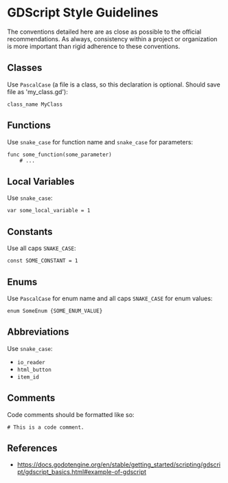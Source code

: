 # GDScript Style Guidelines
The conventions detailed here are as close as possible to the official recommendations. As always, consistency within a project or organization is more important than rigid adherence to these conventions.

## Classes
Use `PascalCase` (a file is a class, so this declaration is optional. Should save file as 'my_class.gd'):
```gdscript
class_name MyClass
```

## Functions
Use `snake_case` for function name and `snake_case` for parameters:
```gdscript
func some_function(some_parameter)
    # ...
```

## Local Variables
Use `snake_case`:
```gdscript
var some_local_variable = 1
```

## Constants
Use all caps `SNAKE_CASE`:
```gdscript
const SOME_CONSTANT = 1
```

## Enums
Use `PascalCase` for enum name and all caps `SNAKE_CASE` for enum values:
```gdscript
enum SomeEnum {SOME_ENUM_VALUE}
```

## Abbreviations
Use `snake_case`:
- `io_reader`
- `html_button`
- `item_id`

## Comments
Code comments should be formatted like so:
```gdscript
# This is a code comment.
```

## References
- https://docs.godotengine.org/en/stable/getting_started/scripting/gdscript/gdscript_basics.html#example-of-gdscript